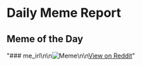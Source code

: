 # Daily Meme Report

## Meme of the Day
"### me_irl\n\n![Meme](https://i.redd.it/ij7sgzj69mud1.png)\n\n[View on Reddit](https://redd.it/1g33vrz)"
